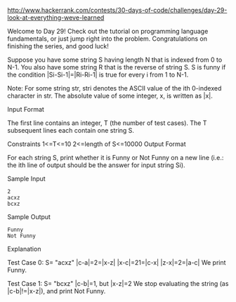 http://www.hackerrank.com/contests/30-days-of-code/challenges/day-29-look-at-everything-weve-learned

Welcome to Day 29! Check out the tutorial on programming language fundamentals, or just jump right into the problem. Congratulations on finishing the series, and good luck!

Suppose you have some string S having length N that is indexed from 0 to N-1. You also have some string R that is the reverse of string S. S is funny if the condition |Si-Si-1|=|Ri-Ri-1| is true for every i from 1 to N-1.

Note: For some string str, stri denotes the ASCII value of the ith 0-indexed character in str. The absolute value of some integer, x, is written as |x|.

Input Format

The first line contains an integer, T (the number of test cases). 
The T subsequent lines each contain one string S.

Constraints 
1<=T<=10 
2<=length of S<=10000
Output Format

For each string S, print whether it is Funny or Not Funny on a new line (i.e.: the ith line of output should be the answer for input string Si).

Sample Input
```
2
acxz
bcxz
```
Sample Output
```
Funny
Not Funny
```
Explanation

Test Case 0: S= "acxz" 
|c-a|=2=|x-z| 
|x-c|=21=|c-x| 
|z-x|=2=|a-c| 
We print Funny.

Test Case 1: S= "bcxz" 
|c-b|=1, but |x-z|=2 
We stop evaluating the string (as |c-b|!=|x-z|), and print Not Funny.